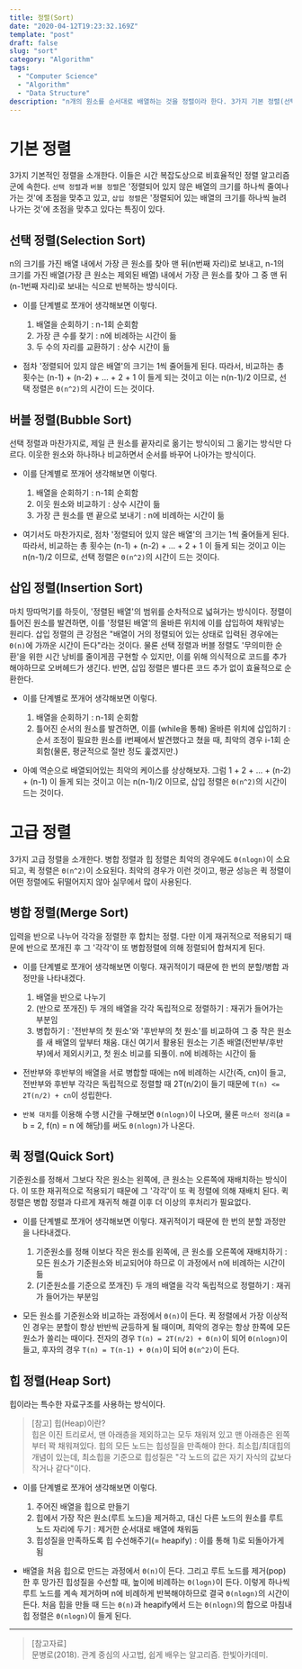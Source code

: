 ```yaml
---
title: 정렬(Sort)
date: "2020-04-12T19:23:32.169Z"
template: "post"
draft: false
slug: "sort"
category: "Algorithm"
tags:
  - "Computer Science"
  - "Algorithm"
  - "Data Structure"
description: "n개의 원소를 순서대로 배열하는 것을 정렬이라 한다. 3가지 기본 정렬(선택 정렬, 버블 정렬, 삽입 정렬)과 3가지 고급 정렬(병합 정렬, 퀵 정렬, 힙 정렬)에 대해 각각의 원리와 수행 시간을 알아본다."
---
```


# 기본 정렬
3가지 기본적인 정렬을 소개한다. 이들은 시간 복잡도상으로 비효율적인 정렬 알고리즘군에 속한다. `선택 정렬`과 `버블 정렬`은 '정렬되어 있지 않은 배열의 크기를 하나씩 줄여나가는 것'에 초점을 맞추고 있고, `삽입 정렬`은 '정렬되어 있는 배열의 크기를 하나씩 늘려나가는 것'에 초점을 맞추고 있다는 특징이 있다.

## 선택 정렬(Selection Sort)
n의 크기를 가진 배열 내에서 가장 큰 원소를 찾아 맨 뒤(n번째 자리)로 보내고, n-1의 크기를 가진 배열(가장 큰 원소는 제외된 배열) 내에서 가장 큰 원소를 찾아 그 중 맨 뒤(n-1번째 자리)로 보내는 식으로 반복하는 방식이다.

- 이를 단계별로 쪼개어 생각해보면 이렇다.
  1) 배열을 순회하기 : n-1회 순회함
  2) 가장 큰 수를 찾기 : n에 비례하는 시간이 듦
  3) 두 수의 자리를 교환하기 : 상수 시간이 듦

- 점차 '정렬되어 있지 않은 배열'의 크기는 1씩 줄어들게 된다. 따라서, 비교하는 총 횟수는 (n-1) + (n-2) + ... + 2 + 1 이 들게 되는 것이고 이는 n(n-1)/2 이므로, 선택 정렬은 `Θ(n^2)`의 시간이 드는 것이다.

## 버블 정렬(Bubble Sort)
선택 정렬과 마찬가지로, 제일 큰 원소를 끝자리로 옮기는 방식이되 그 옮기는 방식만 다르다. 이웃한 원소와 하나하나 비교하면서 순서를 바꾸어 나아가는 방식이다.

- 이를 단계별로 쪼개어 생각해보면 이렇다.
  1) 배열을 순회하기 : n-1회 순회함
  2) 이웃 원소와 비교하기 : 상수 시간이 듦
  3) 가장 큰 원소를 맨 끝으로 보내기 : n에 비례하는 시간이 듦

- 여기서도 마찬가지로, 점차 '정렬되어 있지 않은 배열'의 크기는 1씩 줄어들게 된다. 따라서, 비교하는 총 횟수는 (n-1) + (n-2) + ... + 2 + 1 이 들게 되는 것이고 이는 n(n-1)/2 이므로, 선택 정렬은 `Θ(n^2)`의 시간이 드는 것이다.

## 삽입 정렬(Insertion Sort)
마치 땅따먹기를 하듯이, '정렬된 배열'의 범위를 순차적으로 넓혀가는 방식이다. 정렬이 틀어진 원소를 발견하면, 이를 '정렬된 배열'의 올바른 위치에 이를 삽입하여 채워넣는 원리다. 삽입 정렬의 큰 강점은 "배열이 거의 정렬되어 있는 상태로 입력된 경우에는 `Θ(n)`에 가까운 시간이 든다"라는 것이다. 물론 선택 정렬과 버블 정렬도 '무의미한 순환'을 위한 시간 낭비를 줄이게끔 구현할 수 있지만, 이를 위해 의식적으로 코드를 추가해야하므로 오버헤드가 생긴다. 반면, 삽입 정렬은 별다른 코드 추가 없이 효율적으로 순환한다.

- 이를 단계별로 쪼개어 생각해보면 이렇다.
  1) 배열을 순회하기 : n-1회 순회함
  2) 틀어진 순서의 원소를 발견하면, 이를 (while을 통해) 올바른 위치에 삽입하기 : 순서 조정이 필요한 원소를 i번째에서 발견했다고 쳤을 때, 최악의 경우 i-1회 순회함(물론, 평균적으로 절반 정도 훑겠지만.)

- 아예 역순으로 배열되어있는 최악의 케이스를 상상해보자. 그럼 1 + 2 + ... + (n-2) + (n-1) 이 들게 되는 것이고 이는 n(n-1)/2 이므로, 삽입 정렬은 `Θ(n^2)`의 시간이 드는 것이다.

# 고급 정렬
3가지 고급 정렬을 소개한다. 병합 정렬과 힙 정렬은 최악의 경우에도 `Θ(nlogn)`이 소요되고, 퀵 정렬은 `Θ(n^2)`이 소요된다. 최악의 경우가 이런 것이고, 평균 성능은 퀵 정렬이 어떤 정렬에도 뒤떨어지지 않아 실무에서 많이 사용된다.

## 병합 정렬(Merge Sort)
입력을 반으로 나누어 각각을 정렬한 후 합치는 정렬. 다만 이게 재귀적으로 적용되기 때문에 반으로 쪼개진 후  그 '각각'이 또 병합정렬에 의해 정렬되어 합쳐지게 된다.

- 이를 단계별로 쪼개어 생각해보면 이렇다. 재귀적이기 때문에 한 번의 분할/병합 과정만을 나타내겠다.
  1) 배열을 반으로 나누기
  2) (반으로 쪼개진) 두 개의 배열을 각각 독립적으로 정렬하기 : 재귀가 들어가는 부분임
  3) 병합하기 : '전반부의 첫 원소'와 '후반부의 첫 원소'를 비교하여 그 중 작은 원소를 새 배열의 앞부터 채움. 대신 여기서 활용된 원소는 기존 배열(전반부/후반부)에서 제외시키고, 첫 원소 비교를 되풀이. n에 비례하는 시간이 듦

- 전반부와 후반부의 배열을 서로 병합할 때에는 n에 비례하는 시간(즉, cn)이 들고, 전반부와 후반부 각각은 독립적으로 정렬할 때 2T(n/2)이 들기 때문에 `T(n) <= 2T(n/2) + cn`이 성립한다.

- `반복 대치`를 이용해 수행 시간을 구해보면 `Θ(nlogn)`이 나오며, 물론 `마스터 정리`(a = b = 2, f(n) = n 에 해당)를 써도 `Θ(nlogn)`가 나온다.

## 퀵 정렬(Quick Sort)
기준원소를 정해서 그보다 작은 원소는 왼쪽에, 큰 원소는 오른쪽에 재배치하는 방식이다. 이 또한 재귀적으로 적용되기 때문에 그 '각각'이 또 퀵 정렬에 의해 재배치 된다. 퀵 정렬은 병합 정렬과 다르게 재귀적 해결 이후 더 이상의 후처리가 필요없다.

- 이를 단계별로 쪼개어 생각해보면 이렇다. 재귀적이기 때문에 한 번의 분할 과정만을 나타내겠다.
  1) 기준원소를 정해 이보다 작은 원소를 왼쪽에, 큰 원소를 오른쪽에 재배치하기 : 모든 원소가 기준원소와 비교되어야 하므로 이 과정에서 n에 비례하는 시간이 듦
  2) (기준원소를 기준으로 쪼개진) 두 개의 배열을 각각 독립적으로 정렬하기 : 재귀가 들어가는 부분임

- 모든 원소를 기준원소와 비교하는 과정에서 `Θ(n)`이 든다. 퀵 정렬에서 가장 이상적인 경우는 분할이 항상 반반씩 균등하게 될 때이며, 최악의 경우는 항상 한쪽에 모든 원소가 쏠리는 때이다. 전자의 경우 `T(n) = 2T(n/2) + Θ(n)`이 되어 `Θ(nlogn)`이 들고, 후자의 경우 `T(n) = T(n-1) + Θ(n)`이 되어 `Θ(n^2)`이 든다.

## 힙 정렬(Heap Sort)
힙이라는 특수한 자료구조를 사용하는 방식이다.

> [참고] 힙(Heap)이란?  
> 힙은 이진 트리로서, 맨 아래층을 제외하고는 모두 채워져 있고 맨 아래층은 왼쪽부터 꽉 채워져있다. 힙의 모든 노드는 힙성질을 만족해야 한다. 최소힙/최대힙의 개념이 있는데, 최소힙을 기준으로 힙성질은 "각 노드의 값은 자기 자식의 값보다 작거나 같다"이다.

- 이를 단계별로 쪼개어 생각해보면 이렇다.
  1) 주어진 배열을 힙으로 만들기
  2) 힙에서 가장 작은 원소(루트 노드)을 제거하고, 대신 다른 노드의 원소를 루트 노드 자리에 두기 : 제거한 순서대로 배열에 채워둠
  3) 힙성질을 만족하도록 힙 수선해주기(= heapify) : 이를 통해 1)로 되돌아가게 됨 

- 배열을 처음 힙으로 만드는 과정에서 `Θ(n)`이 든다. 그리고 루트 노드를 제거(pop)한 후 망가진 힙성질을 수선할 때, 높이에 비례하는 `Θ(logn)`이 든다. 이렇게 하나씩 루트 노드를 계속 제거하며 n에 비례하게 반복해야하므로 결국 `Θ(nlogn)`의 시간이 든다. 처음 힙을 만들 때 드는 `Θ(n)`과 heapify에서 드는 `Θ(nlogn)`의 합으로 마침내 힙 정렬은 `Θ(nlogn)`이 들게 된다.

---

> [참고자료]  
> 문병로(2018). 관계 중심의 사고법, 쉽게 배우는 알고리즘. 한빛아카데미.  
